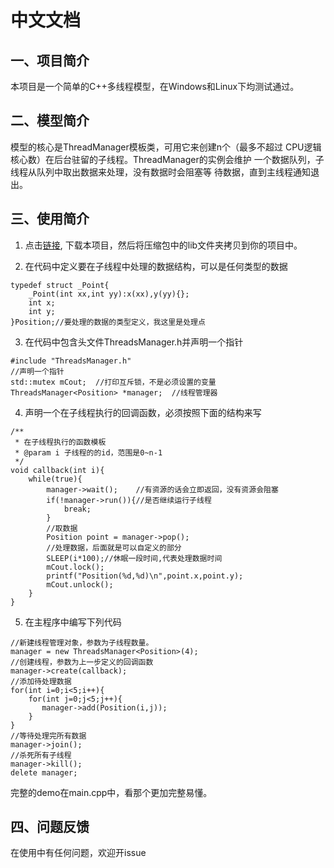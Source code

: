 # 中文文档
## 一、项目简介
本项目是一个简单的C++多线程模型，在Windows和Linux下均测试通过。

## 二、模型简介
模型的核心是ThreadManager模板类，可用它来创建n个（最多不超过
CPU逻辑核心数）在后台驻留的子线程。ThreadManager的实例会维护
一个数据队列，子线程从队列中取出数据来处理，没有数据时会阻塞等
待数据，直到主线程通知退出。

## 三、使用简介
1. 点击[链接](https://codeload.github.com/Mannix1994/AlwaysBusy/zip/master),
下载本项目，然后将压缩包中的lib文件夹拷贝到你的项目中。

2. 在代码中定义要在子线程中处理的数据结构，可以是任何类型的数据
```
typedef struct _Point{
    _Point(int xx,int yy):x(xx),y(yy){};
    int x;
    int y;
}Position;//要处理的数据的类型定义，我这里是处理点
``` 

3. 在代码中包含头文件ThreadsManager.h并声明一个指针
```cplusplus
#include "ThreadsManager.h"
//声明一个指针
std::mutex mCout;  //打印互斥锁，不是必须设置的变量
ThreadsManager<Position> *manager;  //线程管理器
```

4. 声明一个在子线程执行的回调函数，必须按照下面的结构来写
```cplusplus
/**
 * 在子线程执行的函数模板
 * @param i 子线程的的id，范围是0~n-1
 */
void callback(int i){
    while(true){
        manager->wait();    //有资源的话会立即返回，没有资源会阻塞
        if(!manager->run()){//是否继续运行子线程
            break;
        }
        //取数据
        Position point = manager->pop();
        //处理数据，后面就是可以自定义的部分
        SLEEP(i*100);//休眠一段时间,代表处理数据时间
        mCout.lock();
        printf("Position(%d,%d)\n",point.x,point.y);
        mCout.unlock();
    }
}
```

5. 在主程序中编写下列代码
```cplusplus
//新建线程管理对象，参数为子线程数量。
manager = new ThreadsManager<Position>(4);
//创建线程，参数为上一步定义的回调函数
manager->create(callback);
//添加待处理数据
for(int i=0;i<5;i++){
    for(int j=0;j<5;j++){
       manager->add(Position(i,j));
    }
}
//等待处理完所有数据
manager->join();
//杀死所有子线程
manager->kill();
delete manager;
```

完整的demo在main.cpp中，看那个更加完整易懂。

## 四、问题反馈
在使用中有任何问题，欢迎开issue
